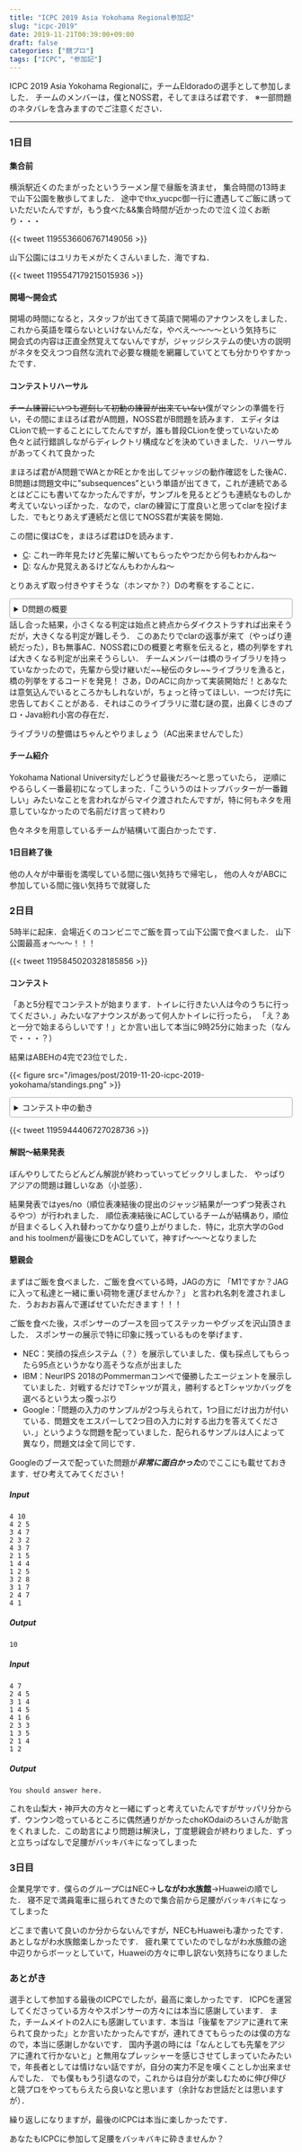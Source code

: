 ```yaml
---
title: "ICPC 2019 Asia Yokohama Regional参加記"
slug: "icpc-2019"
date: 2019-11-21T00:39:00+09:00
draft: false
categories: ["競プロ"]
tags: ["ICPC", "参加記"]
---
```


ICPC 2019 Asia Yokohama Regionalに，チームEldoradoの選手として参加しました．
チームのメンバーは，僕とNOSS君，そしてまほろば君です．
※一部問題のネタバレを含みますのでご注意ください．

<!--more-->

* * *

### 1日目

#### 集合前

横浜駅近くのたまがったというラーメン屋で昼飯を済ませ，
集合時間の13時まで山下公園を散歩してました．
途中でthx_yucpc御一行に遭遇してご飯に誘っていただいたんですが，もう食べた&&集合時間が近かったので泣く泣くお断り・・・

{{< tweet 1195536606767149056 >}}

山下公園にはユリカモメがたくさんいました．海ですね．

{{< tweet 1195547179215015936 >}}

#### 開場〜開会式

開場の時間になると，スタッフが出てきて英語で開場のアナウンスをしました．これから英語を喋らないといけないんだな，やべえ〜〜〜〜という気持ちに  
開会式の内容は正直全然覚えてないんですが，ジャッジシステムの使い方の説明がネタを交えつつ自然な流れで必要な機能を網羅していてとても分かりやすかったです．

#### コンテストリハーサル

~~チーム練習にいつも遅刻して初動の練習が出来ていない~~僕がマシンの準備を行い，その間にまほろば君がA問題，NOSS君がB問題を読みます．
エディタはCLionで統一することにしてたんですが，誰も普段CLionを使っていないため色々と試行錯誤しながらディレクトリ構成などを決めていきました．リハーサルがあってくれて良かった

まほろば君がA問題でWAとかREとかを出してジャッジの動作確認をした後AC．B問題は問題文中に"subsequences"という単語が出てきて，これが連続であるとはどこにも書いてなかったんですが，サンプルを見るとどうも連続なものしか考えていないっぽかった．なので，clarの練習に丁度良いと思ってclarを投げました．でもとりあえず連続だと信じてNOSS君が実装を開始．

この間に僕はCを，まほろば君はDを読みます．

- [C](https://onlinejudge.u-aizu.ac.jp/challenges/sources/ICPC/Regional/1379?year=2017): これ一昨年見たけど先輩に解いてもらったやつだから何もわかんね〜
- [D](https://onlinejudge.u-aizu.ac.jp/challenges/sources/ICPC/Regional/1383?year=2017): なんか見覚えあるけどなんもわかんね〜

とりあえず取っ付きやすそうな（ホンマか？）Dの考察をすることに．
<details style="border: 1px solid #aaa; border-radius: 4px; padding: .5em .5em 0;">
    <summary style="margin: -.5em -.5em 0; padding: .5em;">
        D問題の概要
    </summary>
\\( n \\)頂点\\( m \\)辺の重み付き有向グラフが与えられます．
\\( i \\)日目にのみ\\( i \\)本目の辺が逆向きになるので，それによって頂点1から頂点2まで行くときの最小コストが大きくなるか，小さくなるか或いは変わらないかを判定してください．
</details>
話し合った結果，小さくなる判定は始点と終点からダイクストラすれば出来そうだが，大きくなる判定が難しそう．
このあたりでclarの返事が来て（やっぱり連続だった），Bも無事AC．NOSS君にDの概要と考察を伝えると，橋の列挙をすれば大きくなる判定が出来そうらしい．
チームメンバーは橋のライブラリを持っていなかったので，先輩から受け継いだ~~秘伝のタレ~~ライブラリを漁ると，橋の列挙をするコードを発見！
さあ，DのACに向かって実装開始だ！とあなたは意気込んでいるところかもしれないが，ちょっと待ってほしい．一つだけ先に忠告しておくことがある．それはこのライブラリに潜む謎の罠，出鼻くじきのプロ・Java紛れ小宮の存在だ．

ライブラリの整備はちゃんとやりましょう（AC出来ませんでした）

#### チーム紹介

Yokohama National Universityだしどうせ最後だろ〜と思っていたら，
逆順にやるらしく一番最初になってしまった．「こういうのはトップバッターが一番難しい」みたいなことを言われながらマイク渡されたんですが，特に何もネタを用意していなかったので名前だけ言って終わり

色々ネタを用意しているチームが結構いて面白かったです．

#### 1日目終了後

他の人々が中華街を満喫している間に強い気持ちで帰宅し，
他の人々がABCに参加している間に強い気持ちで就寝した

### 2日目

5時半に起床．会場近くのコンビニでご飯を買って山下公園で食べました．
山下公園最高ォ〜〜〜！！！

{{< tweet 1195845020328185856 >}}

#### コンテスト

「あと5分程でコンテストが始まります．トイレに行きたい人は今のうちに行ってください．」みたいなアナウンスがあって何人かトイレに行ったら，
「え？あと一分で始まるらしいです！」とか言い出して本当に9時25分に始まった（なんで・・・？）

結果はABEHの4完で23位でした．

{{< figure src="/images/post/2019-11-20-icpc-2019-yokohama/standings.png" >}}

<details style="border: 1px solid #aaa; border-radius: 4px; padding: .5em .5em 0;">
    <summary style="margin: -.5em -.5em 0; padding: .5em;">
        コンテスト中の動き
    </summary>
リハーサルと同じように僕がマシンの準備を行い，まほろば君がA，NOSS君がBを読む．
A問題は実装しながらの方が考えやすいらしいとのことなのでPCを明け渡し，僕はC問題以降を読み始める．
NOSS君のB問題の考察を聞くと正しそうだったので，実装を詰めてもらいながらAが終わるのを待つ．
僕はCが読み終わったので，Cの概要をNOSS君に伝えた後，**明らかに楽しそうな見た目をしている**D問題を飛ばしてE問題を読む．
Aが通ったのでB問題の実装を開始してもらう．Cの概要をまほろば君に共有し，僕は引き続きEを，まほろば君はFを読む．
Bが通って，Fが若干解けそうらしいので，PCも空いているしまほろば君に実装してもらう．
その間にNOSS君がGを読み，僕はHを読む．解いているチームが多いHの考察を始めると，またしてもNOSS君が正しそうな考察を生やしてくれたのでただただ感心していました．
Fがダメだったらしいので，NOSS君に交代しHの実装を開始．
その間に僕は未共有の問題をまほろば君に共有し，IJKを読む．
Hが通り，だいぶ出来ることが少なくなってきた感があるが，通しているチームが多いE, G, Iあたりの考察を始める．
かなりの時間かかって，まほろば君がEは同じ山に詰めない本を辺で繋いで二部グラフの連結成分を考えると良さそうという考察を生やしてくれた．
これを聞いたNOSS君がDPを書き上げ，良さそうな感じになった（語彙力）．
PCも空いているのでNOSS君に実装に入ってもらう．まほろば君がおにぎりを食べながら実装ミスの指摘をしていた．
しばらくすると実装が完了し，Eが通る．
この後は重い腰を上げDを読んだり，Gでtrie木を書いてフガフガ言ったり，Iで「閉路みたいなの（二重辺連結成分というらしい）を潰すと木になって二点間の経路が一意に定まるんだけどこれだけだと計算量がまだ大きい．根付き木にしてLCAをしてみると・・・何が嬉しいんだ・・・」みたいな話をしたりしてたんですが，特に解法の糸口を掴めず．
そのままコンテストは終了しました．
俺問題読むしかやってなくない？
</details>

{{< tweet 1195944406727028736 >}}

#### 解説〜結果発表

ぼんやりしてたらどんどん解説が終わっていってビックリしました．
やっぱりアジアの問題は難しいなあ（小並感）．

結果発表ではyes/no（順位表凍結後の提出のジャッジ結果が一つずつ発表されるやつ）が行われました．
順位表凍結後にACしているチームが結構あり，順位が目まぐるしく入れ替わってかなり盛り上がりました．特に，北京大学のGod and his toolmenが最後にDをACしていて，神すげ〜〜〜となりました

#### 懇親会

まずはご飯を食べました．ご飯を食べている時，JAGの方に
「M1ですか？JAGに入って私達と一緒に重い荷物を運びませんか？」
と言われ名刺を渡されました．うおおお喜んで運ばせていただきます！！！

ご飯を食べた後，スポンサーのブースを回ってステッカーやグッズを沢山頂きました．
スポンサーの展示で特に印象に残っているものを挙げます．

- NEC：笑顔の採点システム（？）を展示していました．僕も採点してもらったら95点というかなり高そうな点が出ました
- IBM：NeurIPS 2018のPommermanコンペで優勝したエージェントを展示していました．対戦するだけでTシャツが貰え，勝利するとTシャツかバッグを選べるという太っ腹っぷり
- Google：「問題の入力のサンプルが2つ与えられて，1つ目にだけ出力が付いている．問題文をエスパーして2つ目の入力に対する出力を答えてください．」というような問題を配っていました．配られるサンプルは人によって異なり，問題文は全て同じです．

Googleのブースで配っていた問題が***非常に面白かった***のでここにも載せておきます．ぜひ考えてみてください！

##### Input
```
4 10
4 2 5
3 4 7
2 3 2
4 3 7
2 1 5
1 4 4
1 2 5
3 2 8
3 1 7
2 4 7
4 1
```

##### Output
```
10
```

##### Input
```
4 7
2 4 5
3 1 4
1 4 5
4 1 6
2 3 3
1 3 5
2 1 4
1 2
```

##### Output
```
You should answer here.
```

これを山梨大・神戸大の方々と一緒にずっと考えていたんですがサッパリ分からず．ウンウン唸っているところに偶然通りがかったchoKOdaiのろいさんが助言をくれました．この助言により問題は解決し，丁度懇親会が終わりました．ずっと立ちっぱなしで足腰がバッキバキになってしまった

### 3日目

企業見学です．僕らのグループCはNEC→**しながわ水族館**→Huaweiの順でした．
寝不足で満員電車に揺られてきたので集合前から足腰がバッキバキになってしまった

どこまで書いて良いのか分からないんですが，NECもHuaweiも凄かったです．あとしながわ水族館楽しかったです．
疲れ果てていたのでしながわ水族館の途中辺りからボーッとしていて，Huaweiの方々に申し訳ない気持ちになりました

### あとがき

選手として参加する最後のICPCでしたが，最高に楽しかったです．
ICPCを運営してくださっている方々やスポンサーの方々には本当に感謝しています．
また，チームメイトの2人にも感謝しています．本当は「後輩をアジアに連れて来られて良かった」とか言いたかったんですが，連れてきてもらったのは僕の方なので，本当に感謝しかないです．
国内予選の時には「なんとしても先輩をアジアに連れて行かないと」と無用なプレッシャーを感じさせてしまっていたみたいで，年長者としては情けない話ですが，自分の実力不足を嘆くことしか出来ませんでした．
でも僕ももう引退なので，これからは自分が楽しむために伸び伸びと競プロをやってもらえたら良いなと思います（余計なお世話だとは思いますが）．

繰り返しになりますが，最後のICPCは本当に楽しかったです．

あなたもICPCに参加して足腰をバッキバキに砕きませんか？
